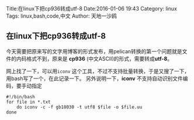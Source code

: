 Title:在linux下把cp936转成utf-8
Date:2016-01-06 19:43
Category: linux
Tags: linux,bash,code,中文
Author: 天地一沙鸥

## 在linux下把cp936转成utf-8 

今天需要把原来写的文字用博客的形式发布，用pelican转换的第一个问题就是文件的内码格式不到，原来是 **cp936** (中文ASCII)的形式，需要转成**utf-8**。

网上找了一下，可以用`iconv` 这个工具，不过不支持批量转换，于是又搜了一下，用bash写了一个，在此记录一下。
另外说明一下，**iconv** 不支持自动识别文件编码，要手动指定

	#!/bin/bash
	for file in *.txt 
		do iconv -c -f gb18030 -t utf8 $file -o $file.uu
	done
	

